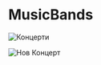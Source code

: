 # MusicBands

![Концерти](https://katev.eu/GitHub/Images/Concerts.PNG)

![Нов Концерт](https://katev.eu/GitHub/Images/NewConcert.PNG)

